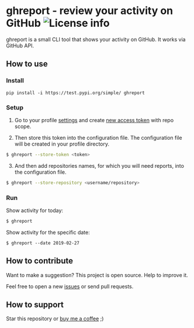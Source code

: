 ghreport - review your activity on GitHub 
![License info](https://img.shields.io/github/license/mashape/apistatus.svg?style=flat-square)
================================================

ghreport is a small CLI tool that shows your activity on GitHub. It works via GitHub API.

## How to use

### Install

`pip install -i https://test.pypi.org/simple/ ghreport`

### Setup
1. Go to your profile [settings](https://github.com/settings/tokens) and create [new access token](https://github.com/settings/tokens/new) with repo scope.

2. Then store this token into the configuration file. The configuration file will be created in your profile directory.
```bash
$ ghreport --store-token <token>
```

3. And then add repositories names, for which you will need reports, into the configuration file.
```bash
$ ghreport --store-repository <username/repository>
```

### Run
Show activity for today:
```bash
$ ghreport
```

Show activity for the specific date:
```
$ ghreport --date 2019-02-27
```

## How to contribute
Want to make a suggestion? This project is open source. Help to improve it.

Feel free to open a new [issues](https://github.com/digitalduke/ghreport/issues/) or send pull requests.

## How to support
Star this repository or [buy me a coffee](https://www.buymeacoffee.com/digitalduke) ;)
